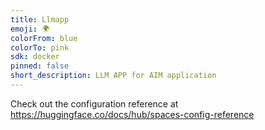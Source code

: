 ```yaml
---
title: Llmapp
emoji: 🌍
colorFrom: blue
colorTo: pink
sdk: docker
pinned: false
short_description: LLM APP for AIM application
---
```


Check out the configuration reference at https://huggingface.co/docs/hub/spaces-config-reference
